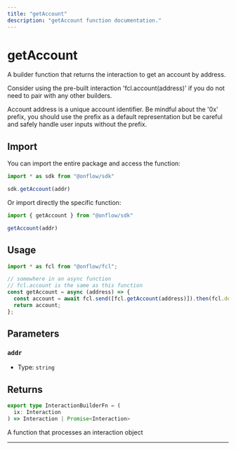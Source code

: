 ```yaml
---
title: "getAccount"
description: "getAccount function documentation."
---
```


<!-- THIS DOCUMENT IS AUTO-GENERATED FROM [onflow/sdk/src/build/build-get-account.ts](https://github.com/onflow/fcl-js/tree/master/packages/sdk/src/build/build-get-account.ts). DO NOT EDIT MANUALLY -->

# getAccount

A builder function that returns the interaction to get an account by address.

Consider using the pre-built interaction 'fcl.account(address)' if you do not need to pair with any other builders.

Account address is a unique account identifier. Be mindful about the '0x' prefix, you should use the prefix as a default representation but be careful and safely handle user inputs without the prefix.

## Import

You can import the entire package and access the function:

```typescript
import * as sdk from "@onflow/sdk"

sdk.getAccount(addr)
```

Or import directly the specific function:

```typescript
import { getAccount } from "@onflow/sdk"

getAccount(addr)
```

## Usage

```typescript
import * as fcl from "@onflow/fcl";

// somewhere in an async function
// fcl.account is the same as this function
const getAccount = async (address) => {
  const account = await fcl.send([fcl.getAccount(address)]).then(fcl.decode);
  return account;
};
```

## Parameters

### `addr` 


- Type: `string`


## Returns

```typescript
export type InteractionBuilderFn = (
  ix: Interaction
) => Interaction | Promise<Interaction>
```


A function that processes an interaction object

---